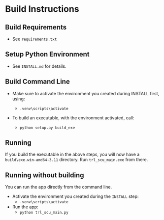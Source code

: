 # Build Instructions

## Build Requirements
 * See `requirements.txt`

## Setup Python Environment
 * See `INSTALL.md` for details.

## Build Command Line

 * Make sure to activate the environment you created during INSTALL first, using:
   * `.venv\scripts\activate`

 * To build an executable, with the environment activated, call:
   * `python setup.py build_exe`

## Running

If you build the executable in the above steps, you will now have a `build\exe.win-amd64-3.11` directory. Run `trl_scu_main.exe` from there.

## Running without building

You can run the app directly from the command line.

 * Activate the environment you created during the `INSTALL` step:
   * `.venv\scripts\activate`
 * Run the app:
   * `python trl_scu_main.py`
